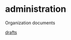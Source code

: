 # administration

Organization documents

[drafts](https://github.com/twisterarmy/administration/wiki)
